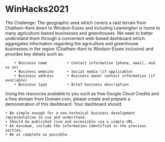 # WinHacks2021
The Challenge: The geographic area which covers a vast terrain from Chatham-Kent down to Windsor-Essex and including Leamington is home to many agriculture-based businesses and greenhouses. We seek to better understand them through a convenient web-based dashboard which aggregates information regarding the agriculture and greenhouse businesses in the region (Chatham-Kent to Windsor-Essex inclusive) and provides key details such as:

		• Business name			• Contact information (phone, email, and so on)
		• Business website		• Social media (if applicable)
		• Business address		• Business owner contact information (if available)
		• Business type			• Brief business description

Using the resources available to you such as free Google Cloud Credits and a free domain from Domain.com, please create and prepare a demonstration of this dashboard.
Your dashboard should:

	• Be simple enough for a non-technical business development representative to use and understand.
	• Should be published live and accessible via a simple URL.
	• At minimum, include the information identified in the previous section.
	• Be as complete as possible.

